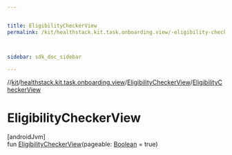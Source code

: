 ```yaml
---


title: EligibilityCheckerView
permalink: /kit/healthstack.kit.task.onboarding.view/-eligibility-checker-view/-eligibility-checker-view.html



sidebar: sdk_doc_sidebar

---
```



//[kit](/kit.html)/[healthstack.kit.task.onboarding.view](../index.html)/[EligibilityCheckerView](index.html)/[EligibilityCheckerView](-eligibility-checker-view.html)



# EligibilityCheckerView



[androidJvm]\
fun [EligibilityCheckerView](-eligibility-checker-view.html)(pageable: [Boolean](https://kotlinlang.org/api/latest/jvm/stdlib/kotlin/-boolean/index.html) = true)






